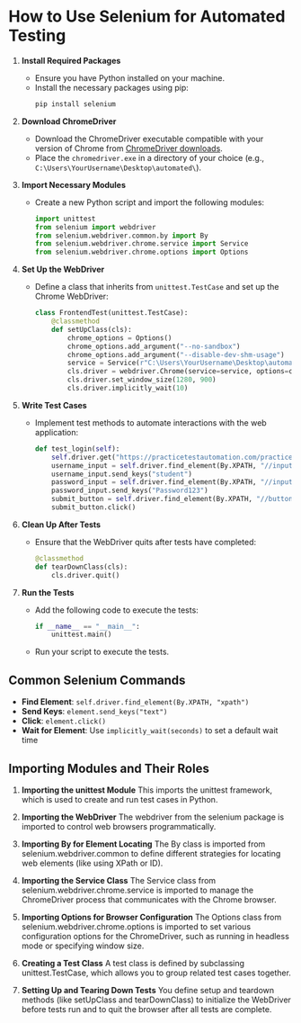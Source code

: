 
# How to Use Selenium for Automated Testing

1. **Install Required Packages**
   - Ensure you have Python installed on your machine.
   - Install the necessary packages using pip:
     ```bash
     pip install selenium
     ```

2. **Download ChromeDriver**
   - Download the ChromeDriver executable compatible with your version of Chrome from [ChromeDriver downloads](https://sites.google.com/chromium.org/driver/).
   - Place the `chromedriver.exe` in a directory of your choice (e.g., `C:\Users\YourUsername\Desktop\automated\`).

3. **Import Necessary Modules**
   - Create a new Python script and import the following modules:
     ```python
     import unittest
     from selenium import webdriver
     from selenium.webdriver.common.by import By
     from selenium.webdriver.chrome.service import Service
     from selenium.webdriver.chrome.options import Options
     ```

4. **Set Up the WebDriver**
   - Define a class that inherits from `unittest.TestCase` and set up the Chrome WebDriver:
     ```python
     class FrontendTest(unittest.TestCase):
         @classmethod
         def setUpClass(cls):
             chrome_options = Options()
             chrome_options.add_argument("--no-sandbox")
             chrome_options.add_argument("--disable-dev-shm-usage")
             service = Service(r"C:\Users\YourUsername\Desktop\automated\chromedriver.exe")
             cls.driver = webdriver.Chrome(service=service, options=chrome_options)
             cls.driver.set_window_size(1280, 900)
             cls.driver.implicitly_wait(10)
     ```

5. **Write Test Cases**
   - Implement test methods to automate interactions with the web application:
     ```python
     def test_login(self):
         self.driver.get("https://practicetestautomation.com/practice-test-login/")
         username_input = self.driver.find_element(By.XPATH, "//input[@id='username']")
         username_input.send_keys("student")
         password_input = self.driver.find_element(By.XPATH, "//input[@id='password']")
         password_input.send_keys("Password123")
         submit_button = self.driver.find_element(By.XPATH, "//button[@id='submit']")
         submit_button.click()
     ```

6. **Clean Up After Tests**
   - Ensure that the WebDriver quits after tests have completed:
     ```python
     @classmethod
     def tearDownClass(cls):
         cls.driver.quit()
     ```

7. **Run the Tests**
   - Add the following code to execute the tests:
     ```python
     if __name__ == "__main__":
         unittest.main()
     ```
   - Run your script to execute the tests.
  

## Common Selenium Commands
- **Find Element**: `self.driver.find_element(By.XPATH, "xpath")`
- **Send Keys**: `element.send_keys("text")`
- **Click**: `element.click()`
- **Wait for Element**: Use `implicitly_wait(seconds)` to set a default wait time

## Importing Modules and Their Roles
1. **Importing the unittest Module**
   This imports the unittest framework, which is used to create and run test cases in Python.

2. **Importing the WebDriver**
   The webdriver from the selenium package is imported to control web browsers programmatically.

3. **Importing By for Element Locating**
   The By class is imported from selenium.webdriver.common to define different strategies for locating web elements (like using XPath or ID).

4. **Importing the Service Class**
   The Service class from selenium.webdriver.chrome.service is imported to manage the ChromeDriver process that communicates with the Chrome browser.

5. **Importing Options for Browser Configuration**
   The Options class from selenium.webdriver.chrome.options is imported to set various configuration options for the ChromeDriver, such as running in headless mode or specifying window size.

6. **Creating a Test Class**
   A test class is defined by subclassing unittest.TestCase, which allows you to group related test cases together.

7. **Setting Up and Tearing Down Tests**
   You define setup and teardown methods (like setUpClass and tearDownClass) to initialize the WebDriver before tests run and to quit the browser after all tests are complete.

